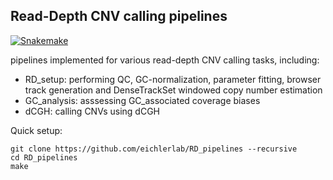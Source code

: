 ## Read-Depth CNV calling pipelines

[![Snakemake](https://img.shields.io/badge/snakemake-≥3.5.4-brightgreen.svg?style=flat-square)](http://snakemake.bitbucket.org)

pipelines implemented for various read-depth CNV calling tasks, including:

* RD_setup: performing QC, GC-normalization, parameter fitting, browser track generation and DenseTrackSet windowed copy number estimation
* GC_analysis: asssessing GC_associated coverage biases
* dCGH: calling CNVs using dCGH

Quick setup:
```
git clone https://github.com/eichlerlab/RD_pipelines --recursive
cd RD_pipelines
make
```
